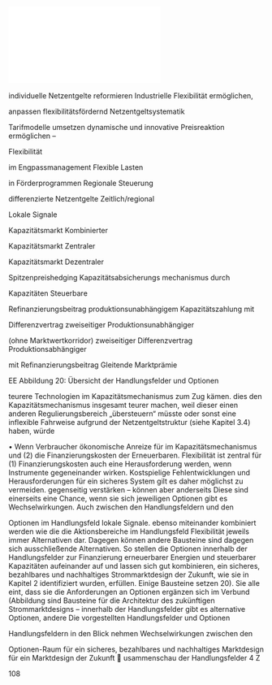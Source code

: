 ![./pages/page110.pdf](../assets/./pages/page110.pdf)




individuelle Netzentgelte reformieren
Industrielle Flexibilität ermöglichen,

anpassen
flexibilitätsfördernd
Netzentgeltsystematik

Tarifmodelle umsetzen
dynamische und innovative
Preisreaktion ermöglichen –

Flexibilität

im Engpassmanagement
Flexible Lasten

in Förderprogrammen
Regionale Steuerung

differenzierte Netzentgelte
Zeitlich/regional

Lokale Signale

Kapazitätsmarkt
Kombinierter

Kapazitätsmarkt
Zentraler

Kapazitätsmarkt
Dezentraler

Spitzenpreishedging
Kapazitätsabsicherungs mechanismus durch

Kapazitäten
Steuerbare

Refinanzierungsbeitrag
produktionsunabhängigem
Kapazitätszahlung mit

Differenzvertrag
zweiseitiger
Produktionsunabhängiger

(ohne Marktwertkorridor)
zweiseitiger Differenzvertrag
Produktionsabhängiger

mit Refinanzierungsbeitrag
Gleitende Marktprämie

EE
Abbildung 20: Übersicht der Handlungsfelder und Optionen

teurere Technologien im Kapazitätsmechanismus zum Zug kämen.
dies den Kapazitätsmechanismus insgesamt teurer machen, weil dieser einen anderen Regulierungsbereich „übersteuern“ müsste oder sonst
eine inflexible Fahrweise aufgrund der Netzentgeltstruktur (siehe Kapitel 3.4) haben, würde

• Wenn Verbraucher ökonomische Anreize für
im Kapazitätsmechanismus und (2) die Finanzierungskosten der Erneuerbaren.
Flexibilität ist zentral für (1) Finanzierungskosten
auch eine Herausforderung werden, wenn Instrumente gegeneinander wirken. Kostspielige Fehlentwicklungen und Herausforderungen für ein sicheres System gilt es daher möglichst zu vermeiden.
gegenseitig verstärken – können aber anderseits
Diese sind einerseits eine Chance, wenn sie sich
jeweiligen Optionen gibt es Wechselwirkungen.
Auch zwischen den Handlungsfeldern und den

Optionen im Handlungsfeld lokale Signale.
ebenso miteinander kombiniert werden wie die
die Aktionsbereiche im Handlungsfeld Flexibilität
jeweils immer Alternativen dar. Dagegen können
andere Bausteine sind dagegen sich ausschließende Alternativen. So stellen die Optionen innerhalb der Handlungsfelder zur Finanzierung erneuerbarer Energien und steuerbarer Kapazitäten
aufeinander auf und lassen sich gut kombinieren,
ein sicheres, bezahlbares und nachhaltiges Strommarktdesign der Zukunft, wie sie in Kapitel 2 identifiziert wurden, erfüllen. Einige Bausteine setzen
20). Sie alle eint, dass sie die Anforderungen an
Optionen ergänzen sich im Verbund (Abbildung
sind Bausteine für die Architektur des zukünftigen Strommarktdesigns – innerhalb der Handlungsfelder gibt es alternative Optionen, andere
Die vorgestellten Handlungsfelder und Optionen

Handlungsfeldern in den Blick nehmen
Wechselwirkungen zwischen den

Optionen-Raum für ein sicheres, bezahlbares und nachhaltiges Marktdesign
für ein Marktdesign der Zukunft
 usammenschau der Handlungsfelder
4 Z

108
